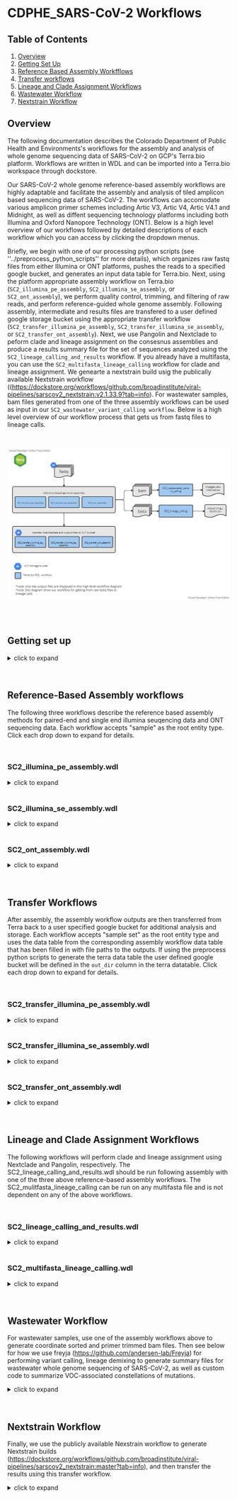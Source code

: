 # CDPHE_SARS-CoV-2 Workflows

## Table of Contents

1. [Overview](#overview)
2. [Getting Set Up](#getting-set-up)
3. [Reference Based Assembly Workfflows](#reference-based-assembly-workflows)
4. [Transfer workflows](#transfer-workflows)
5. [Lineage and Clade Assignment Workflows](#lineage-and-clade-assignment-workflows)
6. [Wastewater Workflow](#wastewater-workflow) 
7. [Nextstrain Workflow](#nextstrain-workflow)


## Overview

The following documentation describes the Colorado Department of Public Health and Environments's workflows for the assembly and analysis of whole genome sequencing data of SARS-CoV-2 on GCP's Terra.bio platform. Workflows are written in WDL and can be imported into a Terra.bio workspace through dockstore.

Our SARS-CoV-2 whole genome reference-based assembly workflows are highly adaptable and facilitate the assembly and analysis of tiled amplicon based sequencing data of SARS-CoV-2. The workflows can accomodate various amplicon primer schemes including Artic V3, Artic V4, Artic V4.1 and Midnight, as well as diffent sequencing technology platforms including both Illumina and Oxford Nanopore Technology (ONT). Below is a high level overview of our workflows followed by detailed descriptions of each workflow which you can access by clicking the dropdown menus.

Briefly, we begin with one of our processing python scripts (see ''../preprocess_python_scripts'' for more details), which organizes raw fastq files from either Illumina or ONT platforms, pushes the reads to a specified google bucket, and generates an input data table for Terra.bio. Next, using the platform appropriate assembly workflow on Terra.bio (``SC2_illumina_pe_assembly``, ``SC2_illumina_se_assembly``, or ``SC2_ont_assembly``), we perform quality control, trimming, and filtering of raw reads, and perform reference-guided whole genome assembly. Following assembly, intermediate and results files are transfered to a user defined google storage bucket using the appropriate transfer workflow (``SC2_transfer_illumina_pe_assembly``, ``SC2_transfer_illumina_se_assembly``, or ``SC2_transfer_ont_assembly``). Next, we use Pangolin and Nextclade to peform clade and lineage assignment on the consesnus assemblies and produce a results summary file for the set of sequences analyzed using the ``SC2_lineage_calling_and_results`` workflow. If you already have a multifasta, you can use the ``SC2_multifasta_lineage_calling`` workflow for clade and lineage assignment. We genearte a nextstrain build usig the publically available Nextstrain workflow ((https://dockstore.org/workflows/github.com/broadinstitute/viral-pipelines/sarscov2_nextstrain:v2.1.33.9?tab=info). For wastewater samples, bam files generated from one of the three assembly workflows can be used as input in our ``SC2_wastewater_variant_calling workflow``.  Below is a high level overview of our workflow process that gets us from fastq files to lineage calls.

<br/>

![SC2 high level overview workflow diagram](./workflow_diagrams/SC2_overview_workflow_diagram.png "high level overview of SC2 workflow")

<br/>
<br/>


## Getting set up
<details>
<summary>click to expand</summary>

Prior to running any of the workflows, you must set up the terra table and link reference files and custom python scripts to your workspace data. Below is a table detailing the workspace data you will need to set up.

#### Workspace data
The reference files can be found in this repository in the ``workspace_data`` directory. Python scripts can be found in the listed repsoitory directory.

| workspace variable name | file name | description |
|-------------------|-----------------|--------------------|
| ``adapters_and_contaminants_fa`` | Adapters_plus_PhiX_174.fasta | adapaters sequences and contaiment sequences removed during fastq cleaning and filtering using SeqyClean. Thanks to Erin Young at Utah Public Health Laboratory for providing this file!  |
| ``covid_genome_gff`` | reference.gff | whole genome reference sequence annotation file in gff format (we use NCBI genbank ID MN908947.3) |
| ``covid_genome_fa`` | reference.fasta | SARS-CoV-2 whole genome reference sequence in fasta format (we use NCBI genbank ID MN908947.3) |
| ``artic_v3_bed`` | V3_nCov-2019.primer.bed | primer bed file for the Artic V3 tiled amplicon primer set. Thanks to Theiagen Genomics for providing this file! |
| ``artic_v4_bed` | V4_nCoV-2021.primer.bed | primer bed file for the Artic V4 tiled amplicon primer set. Thanks to Theiagen Genomics for providing this file! |
| ``artic_v4-1_bed`` | V4-1_nCoV-2021.primer.bed | primer bed file for the Artic V4.1 tiled amplicon primer set. Thanks to Theiagen Genomics for providing this file! |
|``artic_v4-1_s_gene_amplicons``||
|``artic_v4-1_s_gene_primer_bed``||
| ``midnight_bed`` | Midnight_Primers_SARS-CoV-2.scheme.bed | primer bed file for the Midnight tiled amplicon primer set. Thanks to Theiagen Genomics for providing this file! |
| `` covid_voc_annotations_tsv``| SC2_voc_annotations_{date}.tsv | For wastewater only. List of amino acid (AA) subsitiutions and lineages containing those AA substitutions; for a lineage to be associated with a given AA subsitution, 90% of publically available sequences must contain the AA substition (the 90% cutoff was determined using outbreak.info) |
| ``covid_voc_bed_tsv``| SC2_voc_mutations_{date}.tsv |  For wastewater only. List of nucleotide genome positions in relation to the MN908947.3 reference genome of know mutations |
| ``covid_calc_per_cov_py`` | calc_percent_coverage.py | see detailed description in the readme file found in ``./python_scripts/`` repo directory|
| ``covid_nextclade_json_parser_py`` | nextclade_json_parser.py | see detailed description in the readme file found in ``./python_scripts/`` repo directory|
| ``covid_concat_results_py`` | concat_seq_metrics_and_lineages_results.py | see detailed description in the readme file found in ``./python_scripts`` repo directory |


</details>

<br/>
<br/>

## Reference-Based Assembly workflows
The following three workflows describe the reference based assembly methods for paired-end and single end illumina seuqencing data and ONT sequencing data. Each workflow accepts "sample" as the root entity type. Click each drop down to expand for details.

<br/>


### SC2_illumina_pe_assembly.wdl
<details>
<summary>click to expand</summary>

### Overview
This workflow was developed for the assembly of Illumina 150 bp paired-end read data using the Illumina Nextera XT library prep protocol. The workflow accepts "sample" as the root entity type. The workflow will:
1. Use Seqyclean to quality filter and trim raw fastq files
  - Seqyclean parameters include a minimum read length set to 70 bp and quality trimming set to a minimum Phred quality score of 30.
2. Run FastQC on both the raw and cleaned reads
3. Align reads to the reference genome using bwa and then sort the bam by coordinates using Samtools
4. Use iVar trim to trim primer regions and then sort the trimmed bam by coordinates using Samtools
5. Use iVar variants to call variants from the trimmed and sorted bam
  - iVar variants parameters include a minimum quality score set to 20, a minimum variant base frequency set to 0.6 and a minimum read depth set to 10.
6. Use iVar consensus to call the consensus genome sequence from the trimmed and sorted bam
  - iVar consensus parameters include a minimum quality score set to 20, a minimum variant base frequency set to 0.6 and a minimum read depth set to 10.
7. Use Samtools flagstat, stats, and coverage to output statistics from the bam
8. Rename the fasta header of consensus sequences in the GISAID-acceptable format: CO-CDPHE-{sample_id}
9. Calculate the percent coverage using the [calc_percent_coverage.py](./python_scripts/calc_percent_coverage.py) script available in the [python_scripts](./python_scripts/) directory of this repo.

![SC2_illumina_pe_assembly.wdl workflow diagram](./workflow_diagrams/SC2_illumina_pe_assembly.png "SC2_illumina_pe_assembly.wdl workflow diagram")

### Inputs
1. Terra data table.

  The terra data table can be generated using the preprocess python scripts available in the [preprocess_python_scripts directory](./../preprocess_python_scripts) directory. The terra data table must include the following columns as listed below. Note that optional columns are not neccessary for the assembly workflow but must be present for the SC2_lineage_calling_and results.wdl and Transfer workflows described below under ``Lineage Calling Workflows`` and ``Transfer Workflows``, respecitively.

  1. ``entity:sample_id``: column with the list of sample names/ids. Note that if there is more than one data table in the Terra Workspace, you need to add a number after the word sample to keep the datatables seperate (e.g. ``entity:sample2_id``).
  2. ``fastq_1``: The google bucket path to the R1 fastq file.
  3. ``fastq_2``: The google bucket path to the R2 fastq file.
  4. ``seq_run`` (optional): the name of the sequencing run (e.g. COVSEQ_0101)
  5. ``tech_platform`` (optional) : e.g. Illumina MiSeq
  6. ``read_type`` (optional): paired
  7. ``primer_set`` (optional): Artic V3, Artic V4, Artic V4.1
  8. ``plate_name`` (optional): name of sequencing plate  
  9. ``plate_sample_well`` (optional): location of well on sequencing plate
  10. ``out_dir`` (optional): user defined google bucket for where the files will be transfered during the transfer workflows.


2. Terra Workspace Data.

  The following reference files can be found in the [workspace_data](./workspace/) directory and the [python_scripts](./python_scripts/) directory. These files should be saved as Workspace data in your Terra Workspace. To do so, upload the files to a google bucket an link the file path to the wrokspace data variable. Once saved as workspace data variables, they can be used as inputs for the workflow.

  1. ``covid_genome``: the path to the google bucket directory contianing the SARS-CoV-2 reference genome fasta (we use NCBI genbank ID MN908947.3).
  2. ``covid_gff``: the path to the google bucket directory containing the SARS-CoV-2 reference genome gff annotation file (we use NCBI genbank ID MN908947.3)
  3. ``adapter_and_contaminants``: the path to the google bucket directory containing a fasta file of adapter sequences and PhiX sequences as potential contaminants
  4. ``primer_bed``: the path to the google bucket directory containing a bed file with the primers used for amplicon sequencing
    - currenly we have bed files for Artic V3, Artic V4, Artic V4.1 and Midnight.
  5. ``preprocess_python_script``: the path to the google bucket containing the ``calc_percent_coverage.py`` script.


Below is a summary of the workflow input variables along with the syntax used for the attribute column when setting up the workflow to run on Terra.bio. For the attributes, the "this." syntax refers Terra to pull the variable from the terra datatable (#1 above). The  "workspace." syntax refers Terra to pull the variable from the terra workspace data (#2 above).

  |workflow variable| attribute (input syntax into workflow) |
  |------------|-----------|
  |``adapters_and_contaminants``| workspace.adapters_and_contaminants|
  |``covid_genome``| workspace.covid_genome|
  |``covid_gff``| workspace.covid_gff
  |``fastq_1``| this.fastq_1|
  |``fastq_2``| this.fastq_2|
  |``preprocess_python_script``| workspace.preprocess_python_script|
  |``primer_bed``|workspace.V4-1Artic|
  |``sample_id``| this.sample{terra_datatable_name}_id|

### Outputs
1. Output files from Seqyclean
  - ``filtered_reads_1``: file
  - ``filtered_reads_2``: file
  - ``seqyclean_summary``: file


2. Output files from FastQC
  - ``fastqc_raw1_html``: file
  - ``fastqc_raw1_zip``: file
  - ``fastqc_raw2_html``: file
  - ``fastqc_raw2_zip``: file
  - ``fastqc_clean1_html``: file
  - ``fastqc_clean1_zip``: file
  - ``fastqc_clean2_html``: file
  - ``fastqc_clean2_zip``: file


3. Output files from bwa and samtools (align reads)
  - ``out_bam``: file
  - ``out_bamindex``: file


4. Output files from iVar trim and samtools
  - ``trim_bam``: file
  - ``trimsort_bam``: file
  - ``trimsort_bamindex``: file


5. Output files from iVar variants
  - ``variants``: vcf file formated as a tsv


6. Output files from iVar consensus
  - ``conesnus``: fasta file of conensus genome, Ns are called in places with less than 10 bp read depth.  


7. Output files from Samtools flagstat, stats, and percent_coverage
  - ``fagstat_out``: file
  - ``stats_out``: file
  - ``covhist_out``: file
  - ``cov_out``: file


8. Output from rename consensus fasta headers
  - ``renamed_consensus``: fasta file; consesnus genome sequence with the fasta header renamed to be CO-CDPHE-{sample_id}


9. Output from calc_percent_coverage.py
  - ``percent_cvg_csv``: csv file, see calc_percent_cvg.py script readme for details found in the ./python_scripts directory of this repository.


10. bwa assembler version string output  
  - ``assembler_version``: string recording the version for bwa, this information is used later for submitting to public repositories.



</details>

<br/>

### SC2_illumina_se_assembly.wdl
<details>
<summary>click to expand</summary>

### Overivew
This workflow was developed for the assembly of Illumina 72 bp single-end read data using the Illumina COVIDSEQ library prep protocol. The workflow accepts "sample" as the root entity type. The workflow will:
1. Use Trimmomatic and bbduk to quality filter, trim, and remove adapters from raw fastq files
  - Trimmomatic parameters inlcude a sliding widnow set to trim reads when the 4bp sliding window quality score falls below a mean Phred quality score of 30 (i.e. 4:30) and a minimum read lenght of 25 bp.
  - bbduck parameters include adapter trimming set to trim everything to the right of a kmer match and removal of PhiX sequences.
2. Run FastQC on both the raw and cleaned reads
3. Align reads to the reference genome using bwa and then sort the bam by coordinates using Samtools
4. Use iVar trim to trim primer regions and then sort the trimmed bam by coordinates using Samtools
5. Use iVar variants to call variants from the trimmed and sorted bam
  - iVar variants parameters include a minimum quality score set to 20, a minimum variant base frequency set to 0.6 and a minimum read depth set to 10.
6. Use iVar consensus to call the consensus genome sequence from the trimmed and sorted bam
  - iVar consensus parameters include a minimum quality score set to 20, a minimum variant base frequency set to 0.6 and a minimum read depth set to 10.
7. Use Samtools flagstat, stats, and coverage to output statistics from the bam
8. Rename the fasta header of consensus sequences in the format: CO-CDPHE{sample_id}
9. Calculate the percent coverage using the [calc_percent_coverage.py](./python_scripts/calc_percent_coverage.py) script available in the [python_scripts](./python_scripts/) directory of this repo.

![SC2_illumina_se_assembly.wdl workflow diagram](./workflow_diagrams/SC2_illumina_se_assembly.png "SC2_illumina_se_assembly.wdl workflow diagram")


### Inputs
1. Terra data table.

  The terra data table can be generated using the preprocess python scripts available in the [preprocess_python_scripts directory](./../preprocess_python_scripts) directory. The terra data table must include the following columns as listed below. Note that optional columns are not neccessary for the assembly workflow but but be present for the SC2_lineage_calling_and results.wdl and Transfer workflows described below under ``Lineage Calling Workflows`` and ``Transfer Workflows`` , respecitively.

  1. ``entity:sample_id``: column with the list of sample names/ids. Note that if there is more than one data table in the Terra Workspace, you need to add a number after the word sample to keep the datatables seperate (e.g. ``entity:sample2_id``).
  2. ``fastq``: The google bucket path to the fastq file.
  4. ``seq_run`` (optional): the name of the sequencing run (e.g. NEXSEQ_101)
  5. ``tech_platform`` (optional) : e.g. Illumina NexSeq
  6. ``read_type`` (optional): single
  7. ``primer_set`` (optional): e.g. COVIDSeqV3
  8. ``plate_name`` (optional): name of sequencing plate  
  9. ``plate_sample_well`` (optional): location of well on sequencing plate
  10. ``out_dir`` (optional): user defined google bucket fro where the files will be transfered during the transfer workflows.

2. Terra Workspace Data.

  The following reference files can be found in the [workspace_data](./workspace/) directory and the [python_scripts](./python_scripts/) directory. These files should be saved as Workspace data in your Terra Workspace. To do so, upload the files to a google bucket an link the file path to the wrokspace data variable. Once saved as workspace data variables, they can be used as inputs for the workflow.

  1. ``covid_genome``: the path to the google bucket directory contianing the SARS-CoV-2 reference genome fasta (we use NCBI genbank ID MN908947.3).
  2. ``covid_gff``: the path to the google bucket directory containing the SARS-CoV-2 reference genome gff annotation file (we use NCBI genbank ID MN908947.3)
  4. ``primer_bed``: the path to the google bucket directory containing a bed file with the primers used for amplicon sequencing
    - currenly we have bed files for Artic V3, Artic V4, Artic V4.1 and Midnight.
  5. ``preprocess_python_script``: [do we want to change the name of this variable in the WDL to match the python script name?] the path to the google bucket containing the ``calc_percent_coverage.py`` script.

Below is a summary of the workflow input variables along with the syntax used for the attribute column when setting up the workflow to run on Terra.bio. For the attributes, the "this." syntax refers Terra to pull the variable from the terra datatable (#1 above). The  "workspace." syntax refers Terra to pull the variable from the terra workspace data (#2 above).

|workflow variable| attribute (input syntax into workflow) |
|------------|-----------|
|``covid_genome``| workspace.covid_genome|
|``covid_gff``| workspace.covid_gff
|``fastq``| this.fastq|
|``preprocess_python_script``| workspace.preprocess_python_script|
|``primer_bed``|workspace.V4-1Artic|
|``sample_id``| this.sample{terra_datatable_name}_id|

### Outputs
1. Output files from Trimmomatic and ddbuk
  - ``trimmed_reads``: file
  - ``trim_stats``: file
  - ``filtered_reads`: file
  - ``adapter_stats``: file
  - ``PhiX_stats``: file


2. Output files from FastQC
  - ``fastqc_raw1_html``: file
  - ``fastqc_raw1_zip``: file
  - ``fastqc_raw2_html``: file
  - ``fastqc_raw2_zip``: file
  - ``fastqc_clean1_html``: file
  - ``fastqc_clean1_zip``: file
  - ``fastqc_clean2_html``: file
  - ``fastqc_clean2_zip``: file


3. Output files from bwa and samtools (align reads)
  - ``out_bam``: file


4. Output files from iVar trim and samtools
  - ``trim_bam``: file
  - ``trimsort_bam``: file
  - ``trimsort_bamindex``: file


5. Output files from iVar variants
  - ``variants``: vcf file formated as a tsv


6. Output files from iVar consensus
  - ``consensus``: fasta file of conensus genome, Ns are called in places with less than 10 bp read depth.  


7. Output files from Samtools flagstat, stats, and percent_coverage
  - ``fagstat_out``: file
  - ``stats_out``: file
  - ``covhist_out``: file
  - ``cov_out``: file


8. Output from rename consensus fasta headers
  - ``renamed_consensus``: fasta file; consesnus genome sequence with the fasta header renamed to be CO-CDPHE-{sample_id}


9. Output from calc_percent_coverage.py
  - ``percent_cvg_csv``: csv file, see calc_percent_cvg.py script readme for details.


10. bwa assembler version string output  
  - ``assembler_version``: string recording the version for bwa, this information is used later for submitting to public repositories.


</details>

<br/>

### SC2_ont_assembly.wdl
<details>
<summary>click to expand</summary>

### Overview
This workflow was developed for the assembly of Oxford Nanopore Technology (ONT) read data following the ARTIC SARS-CoV-2 sequencing protocol and using the ONT native barcoding kit. This workflow assumes that basecalling and conversion of fast5 files into fastq has already occurred (e.g. using MinKNOW). The workflow accepts "sample" as the root entity type. The workflow will:
1. Demuliplex basecalled fastq files using guppy_barcoder
2. Perform quality filering using guppyplex
  - guppyplex inlcudes a min length parameter set to 400 and a max length set to 700 for Artic primers and a min lingth set ot 400 and a max length set to 1500 for midnight primers.
3. Run artic minion --medaka for variant calling and to generate a consensus fagstat_out
  - medaka uses minimap2 by default to align reads to the SARS-CoV-2 reference genome
  - the default parameter in medaka for base calling is 20x depth and at least 60% of reads containing the base call
4. Scaffold assembly with pyScaf
  - this step ensures a single continuous consensus sequence with only one sequence in the consensus fasta file
5. Rename consensus to CO-CDPHE-{sample_id}
6. Generate bam quality statistics using samtools
7. Calculates percent coverage using the ``calc_percent_coverage.py`` script



![SC2_ont_assembly.wdl workflow diagram](./workflow_diagrams/SC2_ont_assembly.png "SC2_ont_assembly.wdl workflow diagram")


### Inputs
1. Terra data table.

  The terra data table can be generated using the preprocess python scripts available in the [preprocess_python_scripts directory](./../preprocess_python_scripts) directory. The terra data table must include the following columns as listed below. Note that optional columns are not neccessary for the assembly workflow but but be present for the SC2_lineage_calling_and results.wdl and Transfer workflows described below under ``Lineage Calling Workflows`` and ``Transfer Workflows`` , respecitively.

  1. ``entity:sample_id``: column with the list of sample names/ids. Note that if there is more than one data table in the Terra Workspace, you need to add a number after the word sample to keep the datatables seperate (e.g. ``entity:sample2_id``).
  2. ``barcode``: the ont barcode associated with the sample.
  3. ``fastq_dir``: the google bucket path with the set of fastq files
  4. ``seq_run`` (optional): the name of the sequencing run (e.g. COVMIN_0900)
  5. ``tech_platform`` (optional) : Oxford Nanopore Technology
  6. ``read_type`` (optional): single
  7. ``primer_set`` (optional): Artic V3, Artic V4, Artic V4.1, or Midnight
  8. ``plate_name`` (optional): name of sequencing plate  
  9. ``plate_sample_well`` (optional): location of well on sequencing plate
  10. ``out_dir`` (optional): user defined google bucket fro where the files will be transfered during the transfer workflows.  

2. Terra Workspace Data.

  The following reference files can be found in the [workspace_data](./workspace/) directory and the [python_scripts](./python_scripts/) directory. These files should be saved as Workspace data in your Terra Workspace. To do so, upload the files to a google bucket an link the file path to the wrokspace data variable. Once saved as workspace data variables, they can be used as inputs for the workflow.

  1. ``covid_genome``: the path to the google bucket directory contianing the SARS-CoV-2 reference genome fasta (we use NCBI genbank ID MN908947.3).
  2. ``covid_gff``: the path to the google bucket directory containing the SARS-CoV-2 reference genome gff annotation file (we use NCBI genbank ID MN908947.3)
  4. ``primer_bed``: the path to the google bucket directory containing a bed file with the primers used for amplicon sequencing
    - currenly we have bed files for Artic V3, Artic V4, Artic V4.1 and Midnight.
  5. ``preprocess_python_script``: [do we want to change the name of this variable in the WDL to match the python script name?] the path to the google bucket containing the ``calc_percent_coverage.py`` script.

Below is a summary of the workflow input variables along with the syntax used for the attribute column when setting up the workflow to run on Terra.bio. For the attributes, the "this." syntax refers Terra to pull the variable from the terra datatable (#1 above). The  "workspace." syntax refers Terra to pull the variable from the terra workspace data (#2 above).

|workflow variable| attribute (input syntax into workflow) |
|------------|-----------|
|``barcode``| this.barcode|
|``covid_genome``| workspace.covid_genome|
|``gcs_fastq_dir``| this.fastq_dir|
|``preprocess_python_script``| workspace.preprocess_python_script|
|``primer_bed``|workspace.V4-1Artic|
|``primer_set``| this.primer_set|
|``sample_id``| this.sample{terra_datatable_name}_id|




### Outputs
1. outputs from guppy_barcoder demuliplexing
  - ``barcode_summary``: file
  - ``guppy_demux_fastq``: file


2. outputs from guppyplex quality filtering
  - ``filtered_fastq``: file


3. outputs from medaka and minimap2
  - ``sorted_bam``: file
  - ``trimsort_bam`` : file
  - ``trimsort_bai``: file
  - ``variants``: vcf file
  - ``consensus``: consensus genome sequence as a fasta file


4. outputs from Samtools
  - ``fagstat_out``: file
  - ``samstats_out`` : file
  - ``samstats_out`` : file
  - ``covhist_out`` : file
  - ``cov_out`` : file


5. outputs from pyScaf
  - ``scaffold_consensus``: consensus sequnce as a fasta file


6. outputs from rename fasta
  - ``rename_consensus``: fasta file; consesnus genome sequence with the fasta header renamed to be CO-CDPHE-{sample_id}


7. outputs from calc_percent_cvg
  - ``percent_cvg_csv`` : csv file; for details see readme in the ./python_scripts/ directory


8. outputs from assembler_version
  - ``assember_version``: string recording the version for artic medaka, this information is used later for submitting to public repositories.

</details>

<br/>
<br/>

## Transfer Workflows

After assembly, the assembly workflow outputs are then transferred from Terra back to a user specified google bucket for additional analysis and storage. Each workflow accepts "sample set" as the root entity type and uses the data table from the corresponding assembly workflow data table that has been filled in with file paths to the outputs. If using the preprocess python scripts to generate the terra data table the user defined google bucket will be defined in the ``out_dir`` column in the terra datatable. Click each drop down to expand for details.

<br/>

### SC2_transfer_illumina_pe_assembly.wdl
<details>
<summary>click to expand</summary>
This workflow transfers the output file generated from SC2_illumina_pe_assemby to a user specified google bucket. Below is a summary of the workflow input variables along with the syntax used for the attribute column when setting up the workflow to run on Terra.bio. For the attributes, the "this.sample{terra_datatable_name}s." syntax refers Terra to pull the variable from the terra datatable as used for sample sets. The Google Bucket path describes where in the user google bucket the output file is transferred to.  

|workflow variable| attribute (input syntax into workflow) | google bucket path|
|------------|-----------|----------|
|``consensus``| this.sample{terra_datatable_name}s.consensus| ``gs://{user_defined_gcp_bucket}/assemblies/``|
|``covhist_out``| this.sample{terra_datatable_name}s.coverage_hist| ``gs://{user_defined_gcp_bucket}/bam_stats/``|
|``cov_out``| this.sample{terra_datatable_name}s.coverage_out| ``gs://{user_defined_gcp_bucket}/bam_stats/``|
|``fastqc_clean1_html``| this.sample{terra_datatable_name}s.fastq_clean1_html| ``gs://{user_defined_gcp_bucket}/fastqc/``|
|``fastqc_clean1_zip``|this.sample{terra_datatable_name}s.fastqc_clean1_zip|``gs://{user_defined_gcp_bucket}/fastqc/``|
|``fastqc_clean2_html``| this.sample{terra_datatable_name}s.fastqc_clean2_html| ``gs://{user_defined_gcp_bucket}/fastqc/``|
|``fastqc_clean2_zip ``| this.sample{terra_datatable_name}s.fastqc_clean2_zip|``gs://{user_defined_gcp_bucket}/fastqc/``|
|``filtered_reads_1``| this.sample{terra_datatable_name}s.filtered_reads_1| ``gs://{user_defined_gcp_bucket}/seqyclean/``|
|``filtered_reads_2``|this.sample{terra_datatable_name}s.filtered_reads_2| ``gs://{user_defined_gcp_bucket}/seqclean/``|
|``flagstat_out``| this.sample{terra_datatable_name}s.flagstat_out| ``gs://{user_defined_gcp_bucket}/bamstats/``|
|``out_dir``| this.sample{terra_datatable_name}s.out_dir| N/A |
|``renamed_consensus``| this.sample{terra_datatable_name}s.renmaed_consensus| ``gs://{user_defined_gcp_bucket}/assemblies/``|
|``trimsort_bam``| this.sample{terra_datatable_name}s.trimsort_bam|``gs://{user_defined_gcp_bucket}/alignments/``|
|``trimsort_bamindex``| this.sample{terra_datatable_name}s.trimsort_bamindex| ``gs://{user_defined_gcp_bucket}/alignments/``|
|``variants`` | this.sample{terra_datatable_name}s.variants| ``gs://{user_defined_gcp_bucket}/variants/``|

![SC2_transfer_illumina_pe_assembly.wdl workflow diagram](./workflow_diagrams/SC2_transfer_illumina_pe_assembly.png "SC2_transfer_illumina_pe_assembly.wdl workflow diagram")

</details>

<br/>

### SC2_transfer_illumina_se_assembly.wdl
<details>
<summary>click to expand</summary>
This workflow transfers the output file generated from SC2_illumina_se_assemby to a user specified google bucket. Below is a summary of the workflow input variables along with the syntax used for the attribute column when setting up the workflow to run on Terra.bio. For the attributes, the "this.sample{terra_datatable_name}s." syntax refers Terra to pull the variable from the terra datatable as used for sample sets. The Google Bucket path describes where in the user google bucket the output file is transferred to.  

|workflow variable| attribute (input syntax into workflow) | google bucket path|
|------------|-----------|----------|
|``adapter_stats``| this.sample{terra_datatable_name}s.adapter_stats| ``gs://{user_defined_gcp_bucket}/filter_reads/``|
|``consensus``| this.sample{terra_datatable_name}s.consensus| ``gs://{user_defined_gcp_bucket}/assemblies/``|
|``covhist_out``| this.sample{terra_datatable_name}s.coverage_hist| ``gs://{user_defined_gcp_bucket}/bam_stats/``|
|``cov_out``| this.sample{terra_datatable_name}s.coverage_out| ``gs://{user_defined_gcp_bucket}/bam_stats/``|
|``fastqc_clean_html``| this.sample{terra_datatable_name}s.fastq_clean_html| ``gs://{user_defined_gcp_bucket}/fastqc/``|
|``fastqc_clean_zip``|this.sample{terra_datatable_name}s.fastqc_clean_zip|``gs://{user_defined_gcp_bucket}/fastqc/``|
|``filtered_reads``| this.sample{terra_datatable_name}s.filtered_reads| ``gs://{user_defined_gcp_bucket}/seqyclean/``|
|``flagstat_out``| this.sample{terra_datatable_name}s.flagstat_out| ``gs://{user_defined_gcp_bucket}/bamstats/``|
|``out_dir``| this.sample{terra_datatable_name}s.out_dir| N/A |
|``PhiX_stats``| this.sample{terra_datatable_name}s.PhiX_stats | ``gs://{user_defined_gcp_bucket}/filtered_reads/``
|``renamed_consensus``| this.sample{terra_datatable_name}s.renmaed_consensus| ``gs://{user_defined_gcp_bucket}/assemblies/``|
|``trimsort_bam``| this.sample{terra_datatable_name}s.trimsort_bam|``gs://{user_defined_gcp_bucket}/alignments/``|
|``trimsort_bamindex``| this.sample{terra_datatable_name}s.trimsort_bamindex| ``gs://{user_defined_gcp_bucket}/alignments/``|
|``variants`` | this.sample{terra_datatable_name}s.variants| ``gs://{user_defined_gcp_bucket}/variants/``|

![SC2_transfer_illumina_se_assembly.wdl workflow diagram](./workflow_diagrams/SC2_transfer_illumina_se_assembly.png "SC2_transfer_illumina_se_assembly.wdl workflow diagram")

</details>

<br/>

### SC2_transfer_ont_assembly.wdl
<details>
<summary>click to expand</summary>
This workflow transfers the output file generated from SC2_ont_assemby to a user specified google bucket. Below is a summary of the workflow input variables along with the syntax used for the attribute column when setting up the workflow to run on Terra.bio. For the attributes, the "this.sample{terra_datatable_name}s." syntax refers Terra to pull the variable from the terra datatable as used for sample sets. The Google Bucket path describes where in the user google bucket the output file is transferred to.  

|workflow variable| attribute (input syntax into workflow) | google bucket path|
|------------|-----------|----------|
|``covhist_out``| this.sample{terra_datatable_name}s.coverage_hist| ``gs://{user_defined_gcp_bucket}/bam_stats/``|
|``cov_out``| this.sample{terra_datatable_name}s.coverage_out| ``gs://{user_defined_gcp_bucket}/bam_stats/``|
|``filtered_fastq``| this.sample{terra_datatable_name}s.filtered_fastq| ``gs://{user_defined_gcp_bucket}/filtered_fastq/``|
|``flagstat_out``| this.sample{terra_datatable_name}s.flagstat_out| ``gs://{user_defined_gcp_bucket}/bamstats/``|
|``out_dir``| this.sample{terra_datatable_name}s.out_dir| N/A |
|``renamed_consensus``| this.sample{terra_datatable_name}s.renmaed_consensus| ``gs://{user_defined_gcp_bucket}/assemblies/``|
|``samstats_out``| this.sample{terra_datatable_name}s.samstats_out| ``gs://{user_defined_gcp_bucket}/bam_stats/``|
|``scaffold_consensus``| this.sample{terra_datatable_name}s.scaffold_consensus| ``gs://{user_defined_gcp_bucket}/assemblies/``|
|``trimsort_bam``| this.sample{terra_datatable_name}s.trimsort_bam|``gs://{user_defined_gcp_bucket}/alignments/``|
|``variants`` | this.sample{terra_datatable_name}s.variants| ``gs://{user_defined_gcp_bucket}/variants/``|

![SC2_transfer_ont_assembly.wdl workflow diagram](./workflow_diagrams/SC2_transfer_ont_assembly.png "SC2_transfer_ont_assembly.wdl workflow diagram")

</details>

<br/>
<br/>

## Lineage and Clade Assignment Workflows
The following workflows will perform clade and lineage assignment using Nextclade and Pangolin, respectively. The SC2_lineage_calling_and_results.wdl should be run following assembly with one of the three above reference-based assembly workflows. The SC2_mulitfasta_lineage_calling can be run on any multifasta file and is not dependent on any of the above workflows.  

<br/>

### SC2_lineage_calling_and_results.wdl
<details>
<summary>click to expand</summary>

This workflow should be run following assembly with one of the three reference based assembly workflows. The workflow accepts "sample_set" as the root entity type and uses the data table from any of the three assembly workflows. All three assembly workflows (illumina pe, illumina se, and ont) are compatible with this workflow. Breifly the workflow performs the following:
1. concatenates consensus sequences from the sequencing run into a single fasta file
2. runs panoglin on the concatenated fasta file
3. runs nextclade on the concatenated fasta file
4. parses the nextclade json file output using the ``nextclade_json_parser.py`` script which pulls out clade and nucleotide and animo acid changes information and converts it to a tabular format.
5. Concaenates sequencing assembly metrics (e.g. percent coverage, assembler version), lineage and clade information, and sequence metadata (e.g. plate name, sample well location) into a single csv file.
6. Generates a csv file with sequencing assembly metrics and lineage information that can be used to parse sequencing data into our LIMS.
7. Transfers intermediate and summary files to a user defined google bucket.  

![SC2_lineage_calling_and_results.wdl workflow diagram](./workflow_diagrams/SC2_lineage_calling_and_results_workflow.png "SC2_lineage_calling_and_results.wdl workflow diagram")

### Inputs
Below is a summary of the workflow input variables along with the syntax used for the attribute column when setting up the workflow to run on Terra.bio. For the attributes, the ""this.sample{terra_datatable_name}s." syntax refers Terra to pull the variable from the terra datatable as used for sample sets. These variables were either in the original terra datatable as inputs for the assembly workflow (see referece based assembly workflow inputs sections above for more details) or added as outputs during the assemlby workflow (see reference based assembly workflow outputs sections for more details). The "workspace." syntax refers Terra to pull the variable from the terra workspace data. Workspace data is describe in the ``Getting Started`` drop down menu above.

|workflow variable| attribute (input syntax into workflow) |
|------------|-----------|
|``assembler_version``|this.sample{terra_datatable_name}s.assembler_version|
|``assembly_fastas``| this.sample{terra_datatable_name}s.renamed_consesnus|
|``concat_results_script``| workspace.concat_results_script|
|``cov_out_txt``| this.sample{terra_datatable_name}s.cov_out|
|``covid_genome``|workspace.covid_genome|
|``nextclade_json_parser_script``| workspace.nextclade_json_parser_script|
|``out_dir``| this.sample{terra_datatable_name}s.out_dir|
|``percent_cvg_csv``| this.sample{terra_datatable_name}s.percent_cvg_csv|
|``plate_name``| this.sample{terra_datatable_name}s.plate_name|
|``plate_sample_well``| this.sample{terra_datatable_name}s.plate_sample_well|
|``primer_set``| this.sample{terra_datatable_name}s.primer_set|
|``read_type``|this.sample{terra_datatable_name}s.read_type |
|``sample_id``| this.sample{terra_datatable_name}s.sample{terra_datatable_name}_id|
|``seq_run``|this.sample{terra_datatable_name}s.seq_run |
|``tech_platform``| this.sample{terra_datatable_name}s.tech_platform|

### Outputs
This workflow generates several output files which are transfered to the user defined user google bucket as defined by this.sample{terra_datatable_name}s.out_dir. The table below details each output. For more detailed regarding the values in each column for the outputs see either the software readmes or the readme for the specific python script as listed in the description.

|output variable name| file_name | description | google bucket path|
|------------|-----------|--------------------------------|-----|
|``cat_fastas``|``concatenate_assemblies.fasta``|all consesnus sequences from assembly in a single fasta file|``gs://{user_defined_gcp_bucket}/multifasta/``|
|``pangolin_version``|N/A|version of panoglin |N/A|
|``pangolin_lineage``|``pangolin_lineage_report.csv``|lineage report generated from pangolin|``gs://{user_defined_gcp_bucket}/pangolin/``|
|``nextclade_version``|N/A|version of nextclade|N/A|
|``nextclade_json``|``nextclade.json``|json file generated from nextclade; this json file is parsed using the ``nextclade_json_parser.py`` script and key info is pulled out and converted into a tablular format in the ``nextclade_clades_csv``, ``nextclade_variants_csv`` and ``sequencing_results.csv`` files (see the readme for the ``nextclade_json_parser.py`` script for more details)|``gs://{user_defined_gcp_bucket}/nextclade_out/``|
|``nextclade_csv``|``nextclade.csv``|csv file generated from nextclade|``gs://{user_defined_gcp_bucket}/nextclade_out/``|
|``nextclade_clades_csv``|``{seq_run}_nextclade_results.csv``|csv file generated from the ``nextclade_json_parser.py`` script detailing the clade for each seqeunce  |``gs://{user_defined_gcp_bucket}/nextclade_out/``|
|``nextclade_variants_csv``|``{seq_run}_nextclade_variant_summary.csv``|csv file generated from the ``nextclade_json_parser.py`` script detailing the nucleotide and amino acid changes for each seqeunce|``gs://{user_defined_gcp_bucket}/summary_results/``|
|``sequencing_results_csv``|``{seq_run}_sequencing_results.csv``| summary of the sequencing metrics and lineage/clade assignments for each sequence generated from the ``concat_seq_metrics_and_lineage_results.py`` script. see the ``concat_seq_metrics_and_lineage_results.py`` readme for more details. |``gs://{user_defined_gcp_bucket}/summary_results/``|
|``seqeunce_assembly_metrics_csv``|``{seq_run}_sequence_assembly_metrics.csv``|abbreviated summary of the sequencing metrics for each sequence generated from the generated from the ``concat_seq_metrics_and_lineage_results.py`` script. see the ``concat_seq_metrics_and_lineage_results.py`` readme for more details. |``gs://{user_defined_gcp_bucket}/``|
|``wgs_horizon_report_csv``|``{seq_run}_wgs_horizon_report.csv``|results csv used for parsing results into our LIMS. This file is generated from the ``concat_seq_metrics_and_lineage_results.py`` script. see the ``concat_seq_metrics_and_lineage_results.py`` readme for more details.|``gs://{user_defined_gcp_bucket}/summary_results/``|

</details>

<br/>

### SC2_multifasta_lineage_calling.wdl
<details>
<summary>click to expand</summary>
This workflow will perfrom lineage and clade assignment using a concatenated fasta file as input. This workflow is a stand alone workflow and does not depend on any of the previous reference-based assembly workflows. The workflow accepts "sample" as the root entity type and uses a simple two column data table (see inputs below).

Brienfly this workflow will perform the following:
1. Run nextclade
2. Run panoglin
3. transfer outputs to a user defined google bucket.

![SC2_multifasta_lineage_calling.wdl workflow diagram](./workflow_diagrams/SC2_multifasta_lineage_calling.png "SC2_multifasta_lineage_calling.wdl workflow diagram")

### Inputs
1. Terra datatable
  You will need to create a terra data that contains the following two columns:
  1. ``entity:samle_id`` : should contain the prefix that you would like for you output files
  2. ``multifasta``: google bucket path to the multi-sequence fasta file

Below is a summary of the workflow input variables along with the syntax used for the attribute column when setting up the workflow to run on Terra.bio. For the attributes, the "this." syntax refers Terra to pull the variable from the terra datatable (#1 above).

|workflow variable| attribute (input syntax into workflow) |
|------------|-----------|
|``multifasta``| this.multifasta|
|``sample_id``| this.sample{terra_datatable_name}_id|
|``out_dir``| "gs://{path to user defined google bucket}"|  

### Outputs

This workflow generates several output files which are transfered to the user defined user google bucket as defined by the ``out_dir`` variable. The table below details each output.

|output variable name| file_name | description | google bucket path|
|------------|-----------|--------------------------------|-----|
|``nextclade_version``|N/A|nextclade version|N/A|
|``nextclade_json``|``{sample_id}_nextclade_json``|json file generated from nextclade|``gs://{user_defined_gcp_bucket}/nextclade_out``|
|``auspice_json``|``{sample_id}_nextclade.auspice.json``|auspice json file generated from nextclade|``gs://{user_defined_gcp_bucket}/nextclade_out``|
|``nextclade_csv``|``{sample_id}_nextclade.csv``|csv file generated from nextclade|``gs://{user_defined_gcp_bucket}/nextclade_out``|
|``pangolin_version``|N/A|pangolin version|N/A|
|``pangolin_lineage``|``{sample_id}_panoglin_lineage_report.csv``|lineage report generated from pangolin|``gs://{user_defined_gcp_bucket}/pangolin_out``|


</details>

<br/>
<br/>

## Wastewater Workflow

For wastewater samples, use one of the assembly workflows above to generate coordinate sorted and primer trimmed bam files. Then see below for how we use freyja (https://github.com/andersen-lab/Freyja) for performing variant calling, lineage demixing to generate summary files for wastewater whole genome sequencing of SARS-CoV-2, as well as custom code to summarize VOC-associated constellations of mutations.

<details>
<summary>click to expand</summary>

The workflow accepts "sample_set" as the root entity type and uses the data table from any of the three assembly workflows. All three assembly workflows (illumina pe, illumina se and ont) are compatible with this workflow.

Briefly the workflow performs the following:

1. Add read groups to the bam files using samtools
2. Use Freya variants to perform variant calling using freya and generate a depths filter_reads
3. Run Freya demix to perform lineage deconvolution and to estimate lineage abundances
4. Pull out a set of curated VOC-associated mutations from the variants file generated by Freya
5. Generate a summary of constellations of VOC-associated mutations
6. transfer the outputs to a user-defined google bucket


![SC2_wastewater_variant_calling.wdl workflow diagram](./workflow_diagrams/sc2_wastewater_variant_calling.png "SC2_wastewater_variant_calling.wdl workflow diagram")

### Inputs
Below is a summary of the workflow input variables along with the syntax used for the attribute column when setting up the workflow to run on Terra.bio. For the attributes, the ""this.sample{terra_datatable_name}s." syntax refers Terra to pull the variable from the terra datatable as used for sample sets. These variables were either in the original terra datatable as inputs for the assembly workflow (see referece based assembly workflow inputs sections above for more details) or added as outputs during the assemlby workflow (see reference based assembly workflow outputs sections for more details). The  "workspace." syntax refers Terra to pull the variable from the terra workspace data. Workspace data is describe in the ``Getting Started`` drop down menu above.

|workflow variable| attribute (input syntax into workflow) |
|------------|-----------|
|``covid_genome``| workspace.covid_genome|
|``out_dir``|''gs://covid_terra/{seq_run}/terra_outputs'' (must be written as a string in quotes-- we have not updated the workflow to accept the out_dir column from the terra datatable)|
|``sample_id``|this.sample{terra_datatable_name}s.sample{terra_datatable_name}_id|
|``trimsort_bam``|this.sample{terra_datatable_name}s.trimsort_bam |
|``voc_annotations``|workspace.voc_annotations |
|``voc_bed``|workspace.voc_bed |


### Outputs
This workflow generates several output files which are transfered to the user defined google bucket as defined by a string (e.g. "gs://covid_terra/NEXSEQ_101/terra_outputs"). The table below details each output. For more details regarding the values in each column for the outputs see either the software readmes or the readme for the specific python script as listed in the description.

|output variable name| file_name | description | google bucket path|
|--------------------|-----------|-------------|-------------------|
|``addrg_bam``|``{sample_name}_addRG.bam``|???|N/A|
|``variants``|``{smaple_name}_variants.tsv``|generated for each sample; output from freyja demix|``gs://{user_defined_gcp_bucket}/waste_water_variant_calling/freyja/``|
|``depth``|``{sample_name}_depth.tsv``|generated for each sample; output from freyja variants|``gs://{user_defined_gcp_bucket}/waste_water_variant_calling/freyja/``|
|``demix``|``{sample_name}_demixed.tsv``|generated for each sample; output from freyja demix|``gs://{user_defined_gcp_bucket}/waste_water_variant_calling/freyja/``|
|``fill_NA_tsv``|``{sample_name}_voc_fill_NA.tsv``||N/A|
|``reformatted_tsv``|``{sample_name}_voc_reformat.tsv``|generated for each sample|N/A|
|``sample_voc_tsv_summary``|``{sample_name}_voc_mutations_forsummary.tsv``|generated for each sample|``gs://{user_defined_gcp_bucket}/waste_water_variant_calling/sample_variants/``|
|``sample_voc_tsv_counts``|``{sample_name}_voc_mutations_counts.tsv``|generated for each sample|``gs://{user_defined_gcp_bucket}/waste_water_variant_calling/sample_variants/``|
|``demix_reformatted``|``{sample_id}_demixed_reformatted.tsv``|generated for each sample|N/A|
|``voc_summary_temp``|``voc_mutations_summary_temp.tsv``||N/A|
|``voc_counts``|``voc_mutations_counts.tsv``||``gs://{user_defined_gcp_bucket}/waste_water_variant_calling/``|
|``voc_summary``|``voc_mutations_summary.tsv``||``gs://{user_defined_gcp_bucket}/waste_water_variant_calling/``|
|``demix_summary``|``lineage_abundances.tsv``||``gs://{user_defined_gcp_bucket}/waste_water_variant_calling/``|
|``transfer_date``|N/A|date the workflow was run|N/A|

</details>

<br/>
<br/>

## Nextstrain Workflow
Finally, we use the publicly available Nexstrain workflow to generate Nextstrain builds (https://dockstore.org/workflows/github.com/broadinstitute/viral-pipelines/sarscov2_nextstrain:master?tab=info), and then transfer the results using this transfer workflow.

<details>
<summary>click to expand</summary>

This workflow transfers the output file generated from the publicly available sarscov2_nextstrain workflow (https://dockstore.org/workflows/github.com/broadinstitute/viral-pipelines/sarscov2_nextstrain:master?tab=info) to a user specified google bucket. Below is a summary of the workflow input variables along with the syntax used for the attribute column when setting up the workflow to run on Terra.bio. For the attributes, the "this.sample{terra_datatable_name}s." syntax refers Terra to pull the variable from the terra datatable as used for sample sets. The Google Bucket path describes where in the user google bucket the output file is transferred to.  

|workflow variable| attribute (input syntax into workflow) | google bucket path|
|------------|-----------|----------|
|``auspice_input_json``| this.auspice_input_json | ``gs://{user_defined_gcp_bucket}/auspice_input_json/`|
|``combined_assemblies``| this.combined_assemblies | ``gs://{user_defined_gcp_bucket}/combined_assemblies/``|
|``keep_list``| this.keep_list | ``gs://{user_defined_gcp_bucket}/keep_list/``|
|``metadata_merged``| this.metadata | ``gs://{user_defined_gcp_bucket}/metadata_merged/``|
|``ml_tree``| this.ml_tree | "gs://{user_defined_gcp_bucket}/ml_tree/" "|
|``multiple_alignment``| this.multiple_alignment | ``gs://{user_defined_gcp_bucket}/multiple_alignment/``|
|``node_data_jsons``| this.node_data_jsons | ``gs://{user_defined_gcp_bucket}/node_data_jsons/``|
|``root_sequence_json``| this.root_sequence_json |``gs://{user_defined_gcp_bucket}/root_sequence_json/``|
|``subsampled_sequences`` | this.subsampled_sequences | ``gs://{user_defined_gcp_bucket}/subsampled_sequences/``|
|``time_tree`` | this.time_tree | ``gs://{user_defined_gcp_bucket}/time_tree/``|
|``tip_frequencies_json`` | this.tip_frequencies_json | ``gs://{user_defined_gcp_bucket}/tip_frequencies_json/``|
|``unmasked_snps`` | this.unmasked_snps | ``gs://{user_defined_gcp_bucket}/unmasked_snps/``|
|``out_dir``| ``gs://{user_defined_gcp_bucket}/assemblies/``| NA |

![SC2_nextstrain_transfer.wdl workflow diagram](./workflow_diagrams/SC2_nextstrain_transfer.png "SC2_nextstrain_transfer.wdl workflow diagram")

</details>
